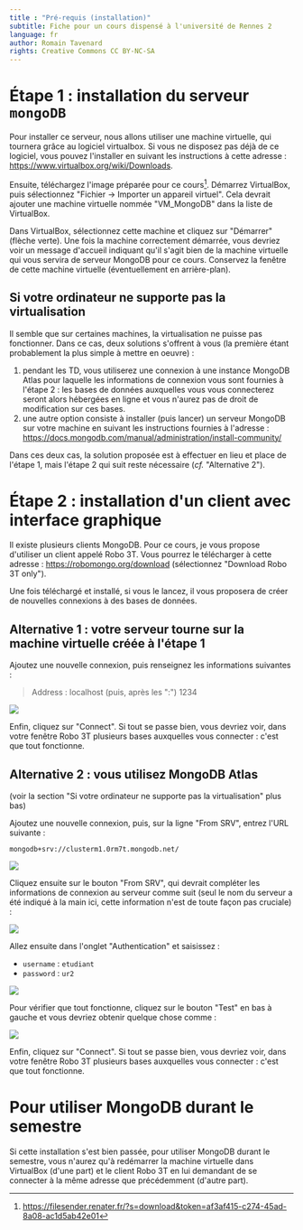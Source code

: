 ```yaml
---
title : "Pré-requis (installation)"
subtitle: Fiche pour un cours dispensé à l'université de Rennes 2
language: fr
author: Romain Tavenard
rights: Creative Commons CC BY-NC-SA
---
```


# Étape 1 : installation du serveur `mongoDB`

Pour installer ce serveur, nous allons utiliser une machine virtuelle, qui
tournera grâce au logiciel virtualbox.
Si vous ne disposez pas déjà de ce logiciel, vous pouvez l'installer en suivant
les instructions à cette adresse : <https://www.virtualbox.org/wiki/Downloads>.

Ensuite, téléchargez l'image préparée pour ce cours[^lien_vm].
Démarrez VirtualBox, puis sélectionnez
"Fichier -> Importer un appareil virtuel".
Cela devrait ajouter une machine virtuelle nommée "VM_MongoDB" dans la liste de
VirtualBox.

[^lien_vm]: <https://filesender.renater.fr/?s=download&token=af3af415-c274-45ad-8a08-ac1d5ab42e01>

Dans VirtualBox, sélectionnez cette machine et cliquez sur "Démarrer"
(flèche verte).
Une fois la machine correctement démarrée, vous devriez voir un message
d'accueil indiquant qu'il s'agit bien de la machine virtuelle qui vous servira
de serveur MongoDB pour ce cours. Conservez la fenêtre de cette machine
virtuelle (éventuellement en arrière-plan).

## Si votre ordinateur ne supporte pas la virtualisation

Il semble que sur certaines machines, la virtualisation ne puisse pas
fonctionner.
Dans ce cas, deux solutions s'offrent à vous (la première étant probablement la
plus simple à mettre en oeuvre) :

1. pendant les TD, vous utiliserez une connexion à une instance
MongoDB Atlas pour laquelle les informations de connexion vous sont fournies à
l'étape 2 :
les bases de données auxquelles vous vous connecterez seront
alors hébergées en ligne et vous n'aurez pas de droit de modification sur ces
bases.
2. une autre option consiste à installer (puis lancer) un
serveur MongoDB
sur votre machine en suivant les instructions fournies à l'adresse :
<https://docs.mongodb.com/manual/administration/install-community/>

Dans ces deux cas, la solution proposée est à effectuer en lieu et place de
l'étape 1, mais l'étape 2 qui suit reste nécessaire (_cf._ "Alternative 2").

# Étape 2 : installation d'un client avec interface graphique

Il existe plusieurs clients MongoDB. Pour ce cours, je vous propose d'utiliser
un client appelé Robo 3T. Vous pourrez le télécharger à cette adresse :
<https://robomongo.org/download> (sélectionnez "Download Robo 3T only").

Une fois téléchargé et installé, si vous le lancez, il vous proposera de créer
de nouvelles connexions à des bases de données.

## Alternative 1 : votre serveur tourne sur la machine virtuelle créée à l'étape 1

Ajoutez une nouvelle connexion, puis renseignez les informations suivantes :

> Address : localhost (puis, après les ":") 1234

![](img/connect_vm.png)

Enfin, cliquez sur "Connect".
Si tout se passe bien, vous devriez voir, dans votre fenêtre Robo 3T plusieurs
bases auxquelles vous connecter : c'est que tout fonctionne.

## Alternative 2 : vous utilisez MongoDB Atlas
(voir la section "Si votre ordinateur ne supporte pas la virtualisation" plus
bas)

Ajoutez une nouvelle connexion, puis, sur la ligne "From SRV", entrez l'URL
suivante :

```
mongodb+srv://clusterm1.0rm7t.mongodb.net/
```

![](img/connect_atlas_1.png)

Cliquez ensuite sur le bouton "From SRV", qui devrait compléter les
informations de connexion au serveur comme suit (seul le nom du serveur a été
indiqué à la main ici, cette information n'est de toute façon pas cruciale) :

![](img/connect_atlas_2.png)

Allez ensuite dans l'onglet "Authentication" et saisissez :

* `username` : `etudiant`
* `password` : `ur2`

![](img/connect_atlas_3.png)

Pour vérifier que tout fonctionne, cliquez sur le bouton "Test" en bas à gauche
et vous devriez obtenir quelque chose comme :

![](img/connect_atlas_4.png)

Enfin, cliquez sur "Connect".
Si tout se passe bien, vous devriez voir, dans votre fenêtre Robo 3T plusieurs
bases auxquelles vous connecter : c'est que tout fonctionne.

# Pour utiliser MongoDB durant le semestre

Si cette installation s'est bien passée, pour utiliser MongoDB durant le
semestre, vous n'aurez qu'à redémarrer la machine virtuelle dans VirtualBox
(d'une part) et le client Robo 3T en lui demandant de se connecter à la même
adresse que précédemment (d'autre part).

